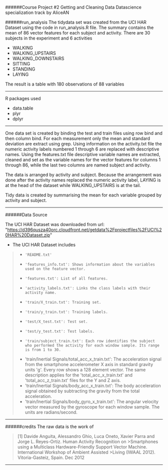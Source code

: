 
######Course Project #2 Getting and Cleaning Data
Datascience specialization track
by AliceAN 

######run_analysis
The tidydata set was created from the UCI HAR Dataset using the code in run_analysis.R file.
The summary contains the mean of 86 vector features for each subject and activity. 
There are 30 subjects in the experiment and 6 activities
- WALKING
- WALKING_UPSTAIRS
- WALKING_DOWNSTAIRS
- SITTING
- STANDING
- LAYING

The result is a table with 180 observations of 88 variables 

***
R packages used 
- data.table
- plyr
- dplyr

***

One data set is created by binding the test and train files using row bind and then column bind.
For each measurement only the mean and standard deviation are extract using grep. Using information on the activity.txt file the numeric activity labels numbered 1 through 6 are replaced with descriptive names. Using the features.txt file descriptive variable names are extracted, cleaned and set as the variable names for the vector features for columns 1 through 86, while the last two columns are named subject and activity. 

The data is arranged by activity and subject. Because the arrangement was done after the activity names replaced the numeric activity label, LAYING is at the head of the dataset while WALKING_UPSTAIRS is at the tail. 

Tidy data is created by summarising the mean for each variable grouped by activity and subject. 

***
######Data Source

The UCI HAR Dataset was downloaded from url: "https://d396qusza40orc.cloudfront.net/getdata%2Fprojectfiles%2FUCI%20HAR%20Dataset.zip"

- The UCI HAR Dataset includes

> -     'README.txt'
> -     'features_info.txt': Shows information about the variables used on the feature vector.
> -     'features.txt': List of all features.
> -     'activity_labels.txt': Links the class labels with their activity name.
> -     'train/X_train.txt': Training set.
> -     'train/y_train.txt': Training labels.
> -     'test/X_test.txt': Test set.
> -     'test/y_test.txt': Test labels.
> -     'train/subject_train.txt': Each row identifies the subject who performed the activity for each window sample. Its range is from 1 to 30. 
> - 'train/Inertial Signals/total_acc_x_train.txt': The acceleration signal from the smartphone accelerometer X axis in standard gravity units 'g'. Every row shows a 128 element vector. The same description applies for the 'total_acc_x_train.txt' and 'total_acc_z_train.txt' files for the Y and Z axis. 
> - 'train/Inertial Signals/body_acc_x_train.txt': The body acceleration signal obtained by subtracting the gravity from the total acceleration. 
> - 'train/Inertial Signals/body_gyro_x_train.txt': The angular velocity vector measured by the gyroscope for each window sample. The units are radians/second. 

***

######credits
The raw data is the work of 
>[1] Davide Anguita, Alessandro Ghio, Luca Oneto, Xavier Parra and Jorge L. Reyes-Ortiz. Human Activity Recognition on >Smartphones using a Multiclass Hardware-Friendly Support Vector Machine. International Workshop of Ambient Assisted >Living (IWAAL 2012). Vitoria-Gasteiz, Spain. Dec 2012

***






